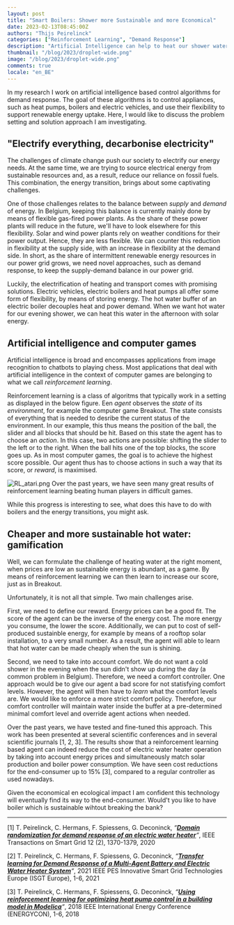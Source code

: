 ```yaml
---
layout: post
title: "Smart Boilers: Shower more Sustainable and more Economical"
date: 2023-02-13T08:45:00Z
authors: "Thijs Peirelinck"
categories: ["Reinforcement Learning", "Demand Response"]
description: "Artificial Intelligence can help to heat our shower water when cheap sustainable energy is abundant, without compromising in comfort."
thumbnail: "/blog/2023/droplet-wide.png"
image: "/blog/2023/droplet-wide.png"
comments: true
locale: "en_BE"
---
```


In my research I work on artificial intelligence based control algorithms for demand response. The goal of these algorithms is to control appliances, such as heat pumps, boilers and electric vehicles, and use their flexibility to support renewable energy uptake. Here, I would like to discuss the problem setting and solution approach I am investigating.

## "Electrify everything, decarbonise electricity"

The challenges of climate change push our society to electrify our energy needs. At the same time, we are trying to source electrical energy from sustainable resources and, as a result, reduce our reliance on fossil fuels. This combination, the energy transition, brings about some captivating challenges.

One of those challenges relates to the balance between *supply* and *demand* of energy. In Belgium, keeping this balance is currently mainly done by means of flexible gas-fired power plants. As the share of these power plants will reduce in the future, we'll have to look elsewhere for this flexibility. Solar and wind power plants rely on weather conditions for their power output. Hence, they are less flexible. We can counter this reduction in flexibility at the supply side, with an increase in flexibility at the demand side. In short, as the share of intermittent renewable energy resources in our power grid grows, we need novel approaches, such as demand response, to keep the supply-demand balance in our power grid.

Luckily, the electrification of heating and transport comes with promising solutions. Electric vehicles, electric boilers and heat pumps all offer some form of flexibility, by means of storing energy. The hot water buffer of an electric boiler decouples heat and power demand. When we want hot water for our evening shower, we can heat this water in the afternoon with solar energy.

## Artificial intelligence and computer games

Artificial intelligence is broad and encompasses applications from image recognition to chatbots to playing chess. Most applications that deal with artificial intelligence in the context of computer games are belonging to what we call *reinforcement learning*.

Reinforcement learning is a class of algoritms that typically work in a setting as displayed in the below figure. Een *agent* observes the *state* of its *environment*, for example the computer game Breakout. The state consists of everything that is needed to desribe the current status of the environment. In our example, this thus means the position of the ball, the slider and all blocks that should be hit. Based on this state the agent has to choose an *action*. In this case, two actions are possible: shifting the slider to the left or to the right. When the ball hits one of the top blocks, the score goes up. As in most computer games, the goal is to achieve the highest score possible. Our agent thus has to choose actions in such a way that its score, or *reward*, is maximised.

![RL_atari.png](https://f003.backblazeb2.com/file/thijsp-blog/blog/2023/RL_atari.png)
Over the past years, we have seen many great results of reinforcement learning beating human players in difficult games.

While this progress is interesting to see, what does this have to do with boilers and the energy transitions, you might ask.

## Cheaper and more sustainable hot water: gamification

Well, we can formulate the challenge of heating water at the right moment, when prices are low an sustainable energy is abundant, as a game. By means of reinforcement learning we can then learn to increase our score, just as in Breakout.

Unfortunately, it is not all that simple. Two main challenges arise.

First, we need to define our reward. Energy prices can be a good fit. The score of the agent can be the inverse of the energy cost. The more energy you consume, the lower the score. Additionally, we can put to cost of self-produced sustainble energy, for example by means of a rooftop solar installation, to a very small number. As a result, the agent will able to learn that hot water can be made cheaply when the sun is shining.

Second, we need to take into account comfort. We do not want a cold shower in the evening when the sun didn't show up during the day (a common problem in Belgium). Therefore, we need a comfort controller. One approach would be to give our agent a bad score for not statisfying comfort levels. However, the agent will then have to *learn* what the comfort levels are. We would like to enforce a more strict comfort policy. Therefore, our comfort controller will maintain water inside the buffer at a pre-determined minimal comfort level and override agent actions when needed.

Over the past years, we have tested and fine-tuned this approach. This work has been presented at several scientific conferences and in several scientific journals \[1, 2, 3\]. The results show that a reinforcement learning based agent can indeed reduce the cost of electric water heater operation by taking into account energy prices and simultaneously match solar production and boiler power consumption. We have seen cost reductions for the end-consumer up to 15% \[3\], compared to a regular controller as used nowadays.

Given the economical en ecological impact I am confident this technology will eventually find its way to the end-consumer. Would't you like to have boiler which is sustainable wihtout breaking the bank?

---

\[1\] T. Peirelinck, C. Hermans, F. Spiessens, G. Deconinck, *“[__Domain randomization for demand response of an electric water heater__](https://ieeexplore.ieee.org/abstract/document/9201065)“*, IEEE Transactions on Smart Grid 12 (2), 1370-1379, 2020

\[2\] T. Peirelinck, C. Hermans, F. Spiessens, G. Deconinck, *“[__Transfer learning for Demand Response of a Multi-Agent Battery and Electric Water Heater System__](https://ieeexplore.ieee.org/abstract/document/9640081)“*, 2021 IEEE PES Innovative Smart Grid Technologies Europe (ISGT Europe), 1-6, 2021

\[3\] T. Peirelinck, C. Hermans, F. Spiessens, G. Deconinck, *“[__Using reinforcement learning for optimizing heat pump control in a building model in Modelica__](https://ieeexplore.ieee.org/abstract/document/8398832)“*, 2018 IEEE International Energy Conference (ENERGYCON), 1-6, 2018
